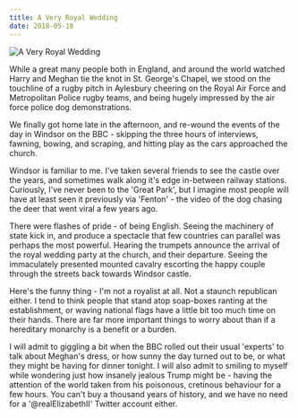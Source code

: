 ```yaml
---
title: A Very Royal Wedding
date: 2018-05-18
---
```


![A Very Royal Wedding](https://source.unsplash.com/_nRpqIBM40Q/1600x900)

While a great many people both in England, and around the world watched Harry and Meghan tie the knot in St. George's Chapel, we stood on the touchline of a rugby pitch in Aylesbury cheering on the Royal Air Force and Metropolitan Police rugby teams, and being hugely impressed by the air force police dog demonstrations.

We finally got home late in the afternoon, and re-wound the events of the day in Windsor on the BBC - skipping the three hours of interviews, fawning, bowing, and scraping, and hitting play as the cars approached the church.

Windsor is familiar to me. I've taken several friends to see the castle over the years, and sometimes walk along it's edge in-between railway stations. Curiously, I've never been to the 'Great Park', but I imagine most people will have at least seen it previously via 'Fenton' - the video of the dog chasing the deer that went viral a few years ago.

There were flashes of pride - of being English. Seeing the machinery of state kick in, and produce a spectacle that few countries can parallel was perhaps the most powerful. Hearing the trumpets announce the arrival of the royal wedding party at the church, and their departure. Seeing the immaculately presented mounted cavalry escorting the happy couple through the streets back towards Windsor castle.

Here's the funny thing - I'm not a royalist at all. Not a staunch republican either. I tend to think people that stand atop soap-boxes ranting at the establishment, or waving national flags have a little bit too much time on their hands. There are far more important things to worry about than if a hereditary monarchy is a benefit or a burden.

I will admit to giggling a bit when the BBC rolled out their usual 'experts' to talk about Meghan's dress, or how sunny the day turned out to be, or what they might be having for dinner tonight. I will also admit to smiling to myself while wondering just how insanely jealous Trump might be - having the attention of the world taken from his poisonous, cretinous behaviour for a few hours. You can't buy a thousand years of history, and we have no need for a '@realElizabethII' Twitter account either.